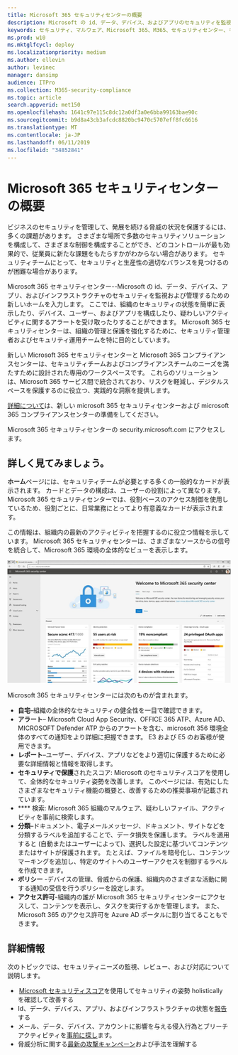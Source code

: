 ```yaml
---
title: Microsoft 365 セキュリティセンターの概要
description: Microsoft の id、データ、デバイス、およびアプリのセキュリティを監視および管理するための新しいホームについて説明します。
keywords: セキュリティ、マルウェア、Microsoft 365、M365、セキュリティセンター、モニター、レポート、id、データ、デバイス、アプリ
ms.prod: w10
ms.mktglfcycl: deploy
ms.localizationpriority: medium
ms.author: ellevin
author: levinec
manager: dansimp
audience: ITPro
ms.collection: M365-security-compliance
ms.topic: article
search.appverid: met150
ms.openlocfilehash: 1641c97e115c8dc12a0df3a0e6bba99163bae90c
ms.sourcegitcommit: b9d8a43cb3afcdc8820bc9470c5707eff8fc6616
ms.translationtype: MT
ms.contentlocale: ja-JP
ms.lasthandoff: 06/11/2019
ms.locfileid: "34852841"
---
```

# <a name="overview-of-the-microsoft-365-security-center"></a>Microsoft 365 セキュリティセンターの概要

ビジネスのセキュリティを管理して、発展を続ける脅威の状況を保護するには、多くの課題があります。 さまざまな場所で多数のセキュリティソリューションを構成して、さまざまな制御を構成することができ、どのコントロールが最も効果的で、従業員に新たな課題をもたらすかがわからない場合があります。 セキュリティチームにとって、セキュリティと生産性の適切なバランスを見つけるのが困難な場合があります。

Microsoft 365 セキュリティセンター--Microsoft の id、データ、デバイス、アプリ、およびインフラストラクチャのセキュリティを監視および管理するための新しいホームを入力します。 ここでは、組織のセキュリティの状態を簡単に表示したり、デバイス、ユーザー、およびアプリを構成したり、疑わしいアクティビティに関するアラートを受け取ったりすることができます。 Microsoft 365 セキュリティセンターは、組織の管理と保護を強化するために、セキュリティ管理者およびセキュリティ運用チームを特に目的としています。

新しい Microsoft 365 セキュリティセンターと Microsoft 365 コンプライアンスセンターは、セキュリティチームおよびコンプライアンスチームのニーズを満たすために設計された専用のワークスペースです。 これらのソリューションは、Microsoft 365 サービス間で統合されており、リスクを軽減し、デジタルスペースを保護するのに役立つ、実践的な洞察を提供します。

[詳細について](https://docs.microsoft.com/en-us/office365/securitycompliance/microsoft-security-and-compliance)は、新しい microsoft 365 セキュリティセンターおよび microsoft 365 コンプライアンスセンターの準備をしてください。

Microsoft 365 セキュリティセンターの security.microsoft.com にアクセスします。  

## <a name="lets-take-a-closer-look"></a>詳しく見てみましょう。

**ホーム**ページには、セキュリティチームが必要とする多くの一般的なカードが表示されます。 カードとデータの構成は、ユーザーの役割によって異なります。 Microsoft 365 セキュリティセンターでは、役割ベースのアクセス制御を使用しているため、役割ごとに、日常業務にとってより有意義なカードが表示されます。  

この情報は、組織内の最新のアクティビティを把握するのに役立つ情報を示しています。 Microsoft 365 セキュリティセンターは、さまざまなソースからの信号を統合して、Microsoft 365 環境の全体的なビューを表示します。

![Microsoft 365 セキュリティホームページ](./media/security-docs/home.jpg)

Microsoft 365 セキュリティセンターには次のものが含まれます。

* **自宅**–組織の全体的なセキュリティの健全性を一目で確認できます。
* **アラート**– Microsoft Cloud App Security、OFFICE 365 ATP、Azure AD、MICROSOFT Defender ATP からのアラートを含む、microsoft 356 環境全体のすべての通知をより詳細に把握できます。 E3 および E5 のお客様が使用できます。  
* **レポート**–ユーザー、デバイス、アプリなどをより適切に保護するために必要な詳細情報と情報を取得します。
* **セキュリティで保護**されたスコア: Microsoft のセキュリティスコアを使用して、全体的なセキュリティ姿勢を改善します。 このページには、有効にしたさまざまなセキュリティ機能の概要と、改善するための推奨事項が記載されています。
* **** 検索: Microsoft 365 組織のマルウェア、疑わしいファイル、アクティビティを事前に検索します。
* **分類**–ドキュメント、電子メールメッセージ、ドキュメント、サイトなどを分類するラベルを追加することで、データ損失を保護します。 ラベルを適用すると (自動またはユーザーによって)、選択した設定に基づいてコンテンツまたはサイトが保護されます。 たとえば、ファイルを暗号化し、コンテンツマーキングを追加し、特定のサイトへのユーザーアクセスを制御するラベルを作成できます。
* **ポリシー** -デバイスの管理、脅威からの保護、組織内のさまざまな活動に関する通知の受信を行うポリシーを設定します。
* **アクセス許可**-組織内の誰が Microsoft 365 セキュリティセンターにアクセスして、コンテンツを表示し、タスクを実行するかを管理します。 また、Microsoft 365 のアクセス許可を Azure AD ポータルに割り当てることもできます。

## <a name="learn-more"></a>詳細情報

次のトピックでは、セキュリティニーズの監視、レビュー、および対応について説明します。

*  [Microsoft セキュリティスコア](microsoft-secure-score.md)を使用してセキュリティの姿勢 holistically を確認して改善する
* Id、データ、デバイス、アプリ、およびインフラストラクチャの状態を[報告](monitoring-and-reporting.md)する
* メール、データ、デバイス、アカウントに影響を与える侵入行為とブリーチアクティビティを[事前に探し](hunting.md)ます。
* 脅威分析に関する[最新の攻撃キャンペーン](latest-attack-campaigns.md)および手法を理解する
